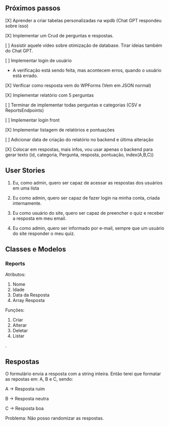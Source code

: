 ## Próximos passos

[X] Aprender a criar tabelas personalizadas na wpdb (Chat GPT respondeu sobre isso)

[X] Implementar um Crud de perguntas e respostas.

[ ] Assistir aquele vídeo sobre otimização de database. Tirar ideias também do Chat GPT.

[ ] Implementar login de usuário

-   A verificação está sendo feita, mas acontecem erros, quando o usuário está errado.

[X] Verificar como resposta vem do WPForms (Vem em JSON normal)

[X] Implementar relatório com 5 perguntas

[ ] Terminar de implementar todas perguntas e categorias (CSV e ReportsEndpoints)

[ ] Implementar login front

[X] Implementar listagem de relatórios e pontuações

[ ] Adicionar data de criação do relatório no backend e última alteração

[X] Colocar em respostas, mais infos, vou usar apenas o backend para gerar texto (id, categoria, Pergunta, resposta, pontuação, index(A,B,C))

## User Stories

1. Eu, como admin, quero ser capaz de acessar as respostas dos usuários em uma lista

2. Eu como admin, quero ser capaz de fazer login na minha conta, criada internamente.

3. Eu como usuário do site, quero ser capaz de preencher o quiz e receber a resposta em meu email.

4. Eu como admin, quero ser informado por e-mail, sempre que um usuário do site responder o meu quiz.

## Classes e Modelos

### Reports

Atributos:

1. Nome
2. Idade
3. Data da Resposta
4. Array Resposta

Funções:

1. Criar
2. Alterar
3. Deletar
4. Listar

.

## Respostas

O formulário envia a resposta com a string inteira.
Então terei que formatar as repostas em: A, B e C, sendo:

A -> Resposta ruim

B -> Resposta neutra

C -> Resposta boa

Problema: Não posso randomizar as respostas.
